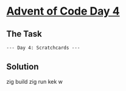 # [Advent of Code Day 4](https://adventofcode.com/2023/day/4)

## The Task

```txt
--- Day 4: Scratchcards ---
```

## Solution

zig build
zig run
kek w
